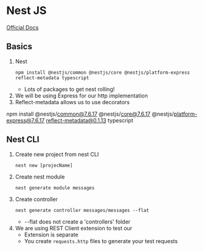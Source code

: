 # Nest JS

[Official Docs](https://docs.nestjs.com/)

## Basics

1. Nest
   ```
   npm install @nestjs/common @nestjs/core @nestjs/platform-express reflect-metadata typescript
   ```
   - Lots of packages to get nest rolling!
1. We will be using Express for our http implementation
1. Reflect-metadata allows us to use decorators

npm install @nestjs/common@7.6.17 @nestjs/core@7.6.17 @nestjs/platform-express@7.6.17 reflect-metadata@0.1.13 typescript

## Nest CLI

1. Create new project from nest CLI
   ```
   nest new [projecName]
   ```
1. Create nest module
   ```
   nest generate module messages
   ```
1. Create controller
   ```
   nest generate controller messages/messages --flat
   ```
   - --flat does not create a 'controllers' folder
1. We are using REST Client extension to test our
   - Extension is separate
   - You create `requests.http` files to generate your test requests
